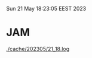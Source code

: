 Sun 21 May 18:23:05 EEST 2023
# JAM
<a href='./cache/202305/21_18.log'>./cache/202305/21_18.log</a>
